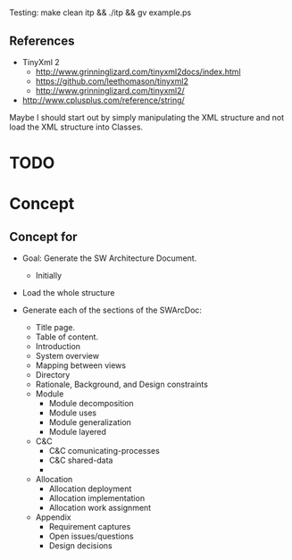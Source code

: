 # 

Testing:
  make clean itp && ./itp  && gv example.ps
  


## References
* TinyXml 2
  * http://www.grinninglizard.com/tinyxml2docs/index.html
  * https://github.com/leethomason/tinyxml2
  * http://www.grinninglizard.com/tinyxml2/
* http://www.cplusplus.com/reference/string/



Maybe I should start out by simply manipulating the XML structure and not load the XML structure into Classes.

# TODO

# Concept

## Concept for
* Goal: Generate the SW Architecture Document.
  * Initially  
  
* Load the whole structure
* Generate each of the sections of the SWArcDoc:
   * Title page.
   * Table of content.
   * Introduction
   * System overview
   * Mapping between views
   * Directory
   * Rationale, Background, and Design constraints
   * Module
     * Module decomposition
     * Module uses
     * Module generalization
     * Module layered
   * C&C
     * C&C comunicating-processes
     * C&C shared-data
     * 
   * Allocation
     * Allocation deployment
     * Allocation implementation
     * Allocation work assignment
   * Appendix
     * Requirement captures
     * Open issues/questions
     * Design decisions

